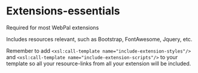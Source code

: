 Extensions-essentials 
======================

Required for most WebPal extensions

Includes resources relevant, such as Bootstrap, FontAwesome, Jquery, etc.

Remember to add `<xsl:call-template name="include-extension-styles"/>` and `<xsl:call-template name="include-extension-scripts"/>` to your template so all your resource-links from all your extension will be included.